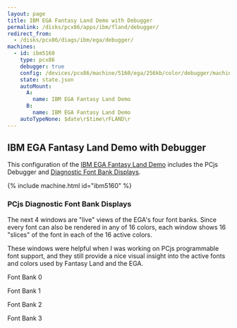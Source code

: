 ```yaml
---
layout: page
title: IBM EGA Fantasy Land Demo with Debugger
permalink: /disks/pcx86/apps/ibm/fland/debugger/
redirect_from:
  - /disks/pcx86/diags/ibm/ega/debugger/
machines:
  - id: ibm5160
    type: pcx86
    debugger: true
    config: /devices/pcx86/machine/5160/ega/256kb/color/debugger/machine.xml
    state: state.json
    autoMount:
      A:
        name: IBM EGA Fantasy Land Demo
      B:
        name: IBM EGA Fantasy Land Demo
    autoTypeNone: $date\r$time\rFLAND\r
---
```


IBM EGA Fantasy Land Demo with Debugger
---------------------------------------

This configuration of the [IBM EGA Fantasy Land Demo](../) includes the PCjs Debugger and
[Diagnostic Font Bank Displays](#pcjs-diagnostic-font-bank-displays).

{% include machine.html id="ibm5160" %}

### PCjs Diagnostic Font Bank Displays

The next 4 windows are "live" views of the EGA's four font banks.  Since every font can also be rendered in any of
16 colors, each window shows 16 "slices" of the font in each of the 16 active colors.

These windows were helpful when I was working on PCjs programmable font support, and they still provide a nice visual
insight into the active fonts and colors used by Fantasy Land and the EGA.

<div>
  <p>Font Bank 0</p>
  <canvas id="ibm5160.videoEGA.font0" class="pcx86-video-diagnostic" width="1024" height="512" style="width:100%;background-color:black;"></canvas>
  <p>Font Bank 1</p>
  <canvas id="ibm5160.videoEGA.font1" class="pcx86-video-diagnostic" width="1024" height="512" style="width:100%;background-color:black;"></canvas>
  <p>Font Bank 2</p>
  <canvas id="ibm5160.videoEGA.font2" class="pcx86-video-diagnostic" width="1024" height="512" style="width:100%;background-color:black;"></canvas>
  <p>Font Bank 3</p>
  <canvas id="ibm5160.videoEGA.font3" class="pcx86-video-diagnostic" width="1024" height="512" style="width:100%;background-color:black;"></canvas>
</div>
